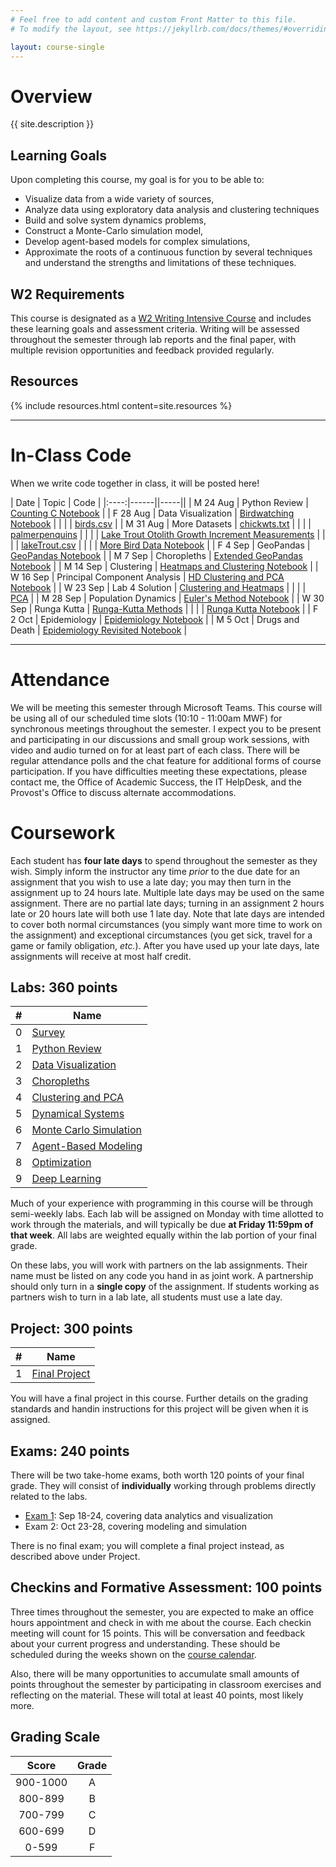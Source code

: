 ```yaml
---
# Feel free to add content and custom Front Matter to this file.
# To modify the layout, see https://jekyllrb.com/docs/themes/#overriding-theme-defaults

layout: course-single
---
```


# <a name="description">Overview</a>

{{ site.description }}

## <a name="goals">Learning Goals</a>

Upon completing this course, my goal is for you to be able to:

* Visualize data from a wide variety of sources,
* Analyze data using exploratory data analysis and clustering techniques
* Build and solve system dynamics problems,
* Construct a Monte-Carlo simulation model,
* Develop agent-based models for complex simulations,
* Approximate the roots of a continuous function by several techniques and understand the strengths and limitations of these techniques.

## W2 Requirements

This course is designated as a <a href="https://www.hendrix.edu/Faculty_Handbook/2020-2021/Academic_Policies_and_Procedures/F_2_c__Writing_Across_the_Curriculum/">W2 Writing Intensive Course</a> and
includes these learning goals and assessment criteria. Writing will be assessed throughout
the semester through lab reports and the final paper, with multiple revision
opportunities and feedback provided regularly.

## <a name="resources">Resources</a>

{% include resources.html content=site.resources %}

<hr>

# <a name="inclasscode">In-Class Code</a>

When we write code together in class, it will be posted here!

| Date | Topic | Code |
|:----:|------||-----||
| M 24 Aug | Python Review | [Counting C Notebook](https://nbviewer.jupyter.org/urls/hendrix-cs.github.io/csci285/assets/code/Counting_Cs.ipynb) |
| F 28 Aug | Data Visualization | [Birdwatching Notebook](https://nbviewer.jupyter.org/urls/hendrix-cs.github.io/csci285/assets/code/Goadrich%20Bird%20Data.ipynb) |
| | | [birds.csv]({{site.baseurl}}/assets/data/goadrich_summer_bird_journal_2020.csv) |
| M 31 Aug | More Datasets | [chickwts.txt]({{site.baseurl}}/assets/data/chickwts.txt) |
| | | [palmerpenquins](https://github.com/allisonhorst/palmerpenguins) |
| | | [Lake Trout Otolith Growth Increment Measurements](https://alaska.usgs.gov/products/data.php?dataid=306) |
| | | [lakeTrout.csv]({{site.baseurl}}/assets/data/lakeTrout.csv)  |
| | | [More Bird Data Notebook](https://nbviewer.jupyter.org/urls/hendrix-cs.github.io/csci285/assets/code/More%20Bird%20Data.ipynb) |
| F 4 Sep | GeoPandas | [GeoPandas Notebook](https://nbviewer.jupyter.org/urls/hendrix-cs.github.io/csci285/assets/code/GeoPandas%20Example.ipynb) |
| M 7 Sep | Choropleths | [Extended GeoPandas Notebook](https://nbviewer.jupyter.org/urls/hendrix-cs.github.io/csci285/assets/code/Geopandas%20and%20Choropleths.ipynb) |
| M 14 Sep | Clustering | [Heatmaps and Clustering Notebook](https://nbviewer.jupyter.org/urls/hendrix-cs.github.io/csci285/assets/code/Heatmaps%20and%20Clustering.ipynb) |
| W 16 Sep | Principal Component Analysis | [HD Clustering and PCA Notebook](https://nbviewer.jupyter.org/urls/hendrix-cs.github.io/csci285/assets/code/Higher-Dimensional%20Clustering%20and%20PCA.ipynb) |
| W 23 Sep | Lab 4 Solution | [Clustering and Heatmaps](https://nbviewer.jupyter.org/urls/hendrix-cs.github.io/csci285/assets/code/Cancer%20Microarray.ipynb) |
| | | [PCA](https://nbviewer.jupyter.org/urls/hendrix-cs.github.io/csci285/assets/code/Gene%20Chip%20PCA.ipynb) |
| M 28 Sep | Population Dynamics | [Euler's Method Notebook](https://nbviewer.jupyter.org/urls/hendrix-cs.github.io/csci285/assets/code/Euler's%20Method.ipynb) |
| W 30 Sep | Runga Kutta | [Runga-Kutta Methods](https://en.wikipedia.org/wiki/Runge%E2%80%93Kutta_methods) |
|  | | [Runga Kutta Notebook](https://nbviewer.jupyter.org/urls/hendrix-cs.github.io/csci285/assets/code/Runga%20Kutta%20and%20Lorenz.ipynb) |
| F 2 Oct | Epidemiology | [Epidemiology Notebook](https://nbviewer.jupyter.org/urls/hendrix-cs.github.io/csci285/assets/code/Epidemiology.ipynb) |
| M 5 Oct | Drugs and Death | [Epidemiology Revisited Notebook](https://nbviewer.jupyter.org/urls/hendrix-cs.github.io/csci285/assets/code/Epidemiology%20Revisited.ipynb) |

<hr>

# Attendance

We will be meeting this semester through Microsoft Teams.
This course will be using all of our scheduled time slots (10:10 - 11:00am MWF) for synchronous meetings
throughout the semester. I expect you to be present and participating in our discussions
and small group work sessions, with video and audio turned on for at least part of
each class. There will be regular attendance polls and the chat feature for additional
forms of course participation. If you have difficulties meeting these expectations,
please contact me, the Office of Academic Success, the IT HelpDesk, and the Provost's Office
to discuss alternate accommodations.

# Coursework

Each student has **four late days** to spend throughout the semester as they wish.
Simply inform the instructor any time *prior* to the due date for an assignment
that you wish to use a late day; you may then turn in the assignment up to 24
hours late. Multiple late days may be used on the same assignment. There are no
partial late days; turning in an assignment 2 hours late or 20 hours late will
both use 1 late day. Note that late days are intended to cover both normal
circumstances (you simply want more time to work on the assignment) and
exceptional circumstances (you get sick, travel for a game or family
obligation, *etc.*). After you have used up your late days, late assignments
will receive at most half credit.

<!--
| #  | Name |
|:--:|-----|
|0 | [Info Sheet](https://docs.google.com/forms/d/e/1FAIpQLSdtxgmw2tL6IzzK0qq3Fw2h2FTFmGHoTRs8p6wTfTToUn7pZg/viewform?usp=sf_link) |
-->

## <a name="labs">Labs</a>: 360 points

| #  | Name |
|:--:|-----|
|0 | [Survey](https://forms.gle/9MBCMbJe1THhxX3n6) |
|1 | [Python Review]({{site.baseurl}}/labs/python-review.html) |
|2 | [Data Visualization]({{site.baseurl}}/labs/visualization.html) |
|3 | [Choropleths]({{site.baseurl}}/labs/gismashup.html) |
|4 | [Clustering and PCA]({{site.baseurl}}/labs/kmeans-pca.html) |
|5 | [Dynamical Systems]({{site.baseurl}}/labs/malaria.html) |
|6 | [Monte Carlo Simulation]({{site.baseurl}}/labs/montecarlo.html) |
|7 | [Agent-Based Modeling]({{site.baseurl}}/labs/abm.html) |
|8 | [Optimization]({{site.baseurl}}/labs/optimization.html) |
|9 | [Deep Learning]({{site.baseurl}}/labs/deep-learning.html) |

Much of your experience with programming in this course will be through semi-weekly labs. Each lab will be assigned on Monday with time allotted to work through the materials, and will typically be due **at Friday 11:59pm of that week**. All labs are weighted equally within the lab portion of your final grade.

On these labs, you will work with partners on the lab assignments. Their name must be listed on any code you hand in as joint work. A partnership should only turn in a **single copy** of the assignment. If students working as partners wish to turn in a lab late, all students must use a late day.

## <a name="projects">Project</a>: 300 points

| #  | Name |
|:--:|-----|
|1 | [Final Project]({{site.baseurl}}/projects/project.html)  |

You will have a final project in this course.
Further details on the grading standards and handin instructions for this
project will be given when it is assigned.

## <a name="exams">Exams</a>: 240 points

There will be two take-home exams, both worth 120 points of
your final grade. They will consist of **individually** working through
problems directly related to the labs.

* [Exam 1]({{site.baseurl}}/exams/exam1.html): Sep 18-24, covering data analytics and visualization
* Exam 2: Oct 23-28, covering modeling and simulation

There is no final exam; you will complete a final project instead, as described above under Project.

## <a name="hwqz">Checkins and Formative Assessment</a>: 100 points

Three times throughout the semester, you are expected to
make an office hours appointment and check in with me about the course. Each checkin
meeting will count for 15 points.
This will be conversation and feedback about your current progress and understanding.
These should be scheduled during the weeks shown
on the [course calendar](https://app.teamgantt.com/public/projects/calendar/2020-08-01?ids=2238941&projectIds=2238941&publicKeys=fItPsEP7nOQ4).

Also, there will be many opportunities to accumulate small amounts of points
throughout the semester by participating in classroom exercises and
reflecting on the material. These will total at least 40 points, most likely more.

## <a name="scale">Grading Scale</a>

| Score  | Grade  |
|:------:|:------:|
| 900-1000  | A   |
| 800-899   | B   |
| 700-799   | C   |
| 600-699   | D   |
| 0-599     | F   |
